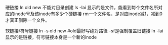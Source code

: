 硬链接
ln old new 不能对目录创建
ls -lai 显示的是文件，能看到每个文件名所对应的inode号及该inode有多少个硬链接
rm一个文件名，是对应inode减1，减到0才真正删除一个文件。 


软链接/符号链接
ln -s old new   #old最好写绝对路径 -sf是强制覆盖旧链接
ln -lai显示的是链接，符号链接本身是一个新的inode